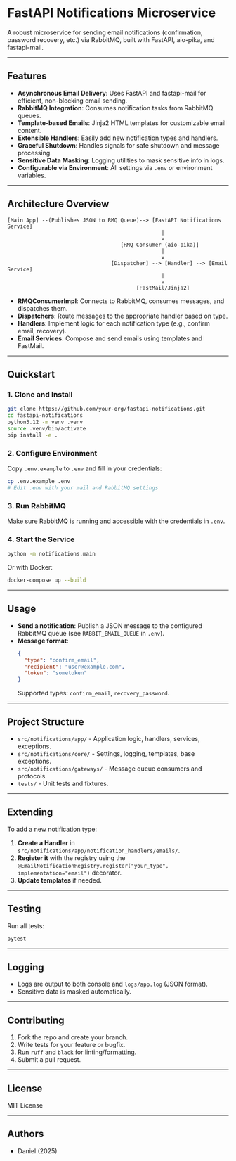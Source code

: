 # FastAPI Notifications Microservice

A robust microservice for sending email notifications (confirmation, password recovery, etc.) via RabbitMQ, built with FastAPI, aio-pika, and fastapi-mail.

---

## Features

- **Asynchronous Email Delivery**: Uses FastAPI and fastapi-mail for efficient, non-blocking email sending.
- **RabbitMQ Integration**: Consumes notification tasks from RabbitMQ queues.
- **Template-based Emails**: Jinja2 HTML templates for customizable email content.
- **Extensible Handlers**: Easily add new notification types and handlers.
- **Graceful Shutdown**: Handles signals for safe shutdown and message processing.
- **Sensitive Data Masking**: Logging utilities to mask sensitive info in logs.
- **Configurable via Environment**: All settings via `.env` or environment variables.

---

## Architecture Overview

```
[Main App] --(Publishes JSON to RMQ Queue)--> [FastAPI Notifications Service]
                                                 |
                                                 v
                                    [RMQ Consumer (aio-pika)]
                                                 |
                                                 v
                                 [Dispatcher] --> [Handler] --> [Email Service]
                                                 |
                                                 v
                                         [FastMail/Jinja2]
```

- **RMQConsumerImpl**: Connects to RabbitMQ, consumes messages, and dispatches them.
- **Dispatchers**: Route messages to the appropriate handler based on type.
- **Handlers**: Implement logic for each notification type (e.g., confirm email, recovery).
- **Email Services**: Compose and send emails using templates and FastMail.

---

## Quickstart

### 1. Clone and Install

```bash
git clone https://github.com/your-org/fastapi-notifications.git
cd fastapi-notifications
python3.12 -m venv .venv
source .venv/bin/activate
pip install -e .
```

### 2. Configure Environment

Copy `.env.example` to `.env` and fill in your credentials:

```bash
cp .env.example .env
# Edit .env with your mail and RabbitMQ settings
```

### 3. Run RabbitMQ

Make sure RabbitMQ is running and accessible with the credentials in `.env`.

### 4. Start the Service

```bash
python -m notifications.main
```

Or with Docker:

```bash
docker-compose up --build
```

---

## Usage

- **Send a notification**: Publish a JSON message to the configured RabbitMQ queue (see `RABBIT_EMAIL_QUEUE` in `.env`).
- **Message format**:
    ```json
    {
      "type": "confirm_email",
      "recipient": "user@example.com",
      "token": "sometoken"
    }
    ```
    Supported types: `confirm_email`, `recovery_password`.

---

## Project Structure

- `src/notifications/app/` - Application logic, handlers, services, exceptions.
- `src/notifications/core/` - Settings, logging, templates, base exceptions.
- `src/notifications/gateways/` - Message queue consumers and protocols.
- `tests/` - Unit tests and fixtures.

---

## Extending

To add a new notification type:

1. **Create a Handler** in `src/notifications/app/notification_handlers/emails/`.
2. **Register it** with the registry using the `@EmailNotificationRegistry.register("your_type", implementation="email")` decorator.
3. **Update templates** if needed.

---

## Testing

Run all tests:

```bash
pytest
```

---

## Logging

- Logs are output to both console and `logs/app.log` (JSON format).
- Sensitive data is masked automatically.

---

## Contributing

1. Fork the repo and create your branch.
2. Write tests for your feature or bugfix.
3. Run `ruff` and `black` for linting/formatting.
4. Submit a pull request.

---

## License

MIT License

---

## Authors

- Daniel (2025)
